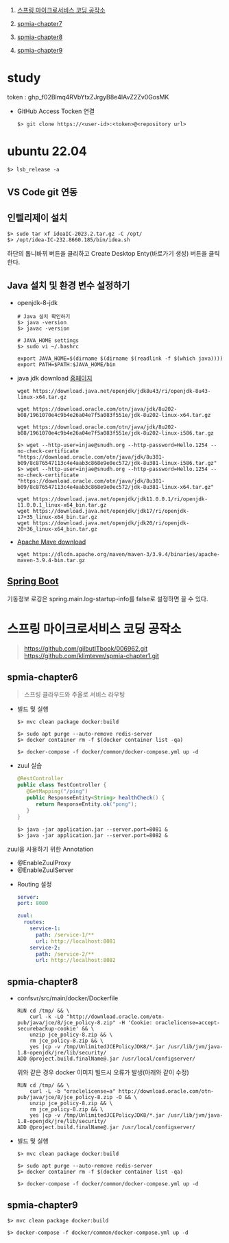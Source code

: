 
1. [스프링 마이크로서비스 코딩 공작소](#스프링-마이크로서비스-코딩-공작소)

1. [spmia-chapter7](#spmia-chapter7)

1. [spmia-chapter8](#spmia-chapter8)

1. [spmia-chapter9](#spmia-chapter9)


# study

token : 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

* GitHub Access Tocken 연결

   ```shell
   $> git clone https://<user-id>:<token>@<repository url>
   ```

# ubuntu 22.04

```shell
$> lsb_release -a
```


## VS Code git 연동

## 인텔리제이 설치

```shell
$> sudo tar xf ideaIC-2023.2.tar.gz -C /opt/
$> /opt/idea-IC-232.8660.185/bin/idea.sh
```

 하단의 톱니바뀌 버튼을 클리하고 Create Desktop Enty(바로가기 생성) 버튼을 클릭한다.

## Java 설치 및 환경 변수 설정하기

 * openjdk-8-jdk

    ```shell
    # Java 설치 확인하기
    $> java -version
    $> javac -version

    # JAVA_HOME settings
    $> sudo vi ~/.bashrc

    export JAVA_HOME=$(dirname $(dirname $(readlink -f $(which java))))
    export PATH=$PATH:$JAVA_HOME/bin
    ```


 * java jdk download [홈페이지](https://jdk.java.net/java-se-ri/20)

    ```shell
    wget https://download.java.net/openjdk/jdk8u43/ri/openjdk-8u43-linux-x64.tar.gz

    wget https://download.oracle.com/otn/java/jdk/8u202-b08/1961070e4c9b4e26a04e7f5a083f551e/jdk-8u202-linux-x64.tar.gz

    wget https://download.oracle.com/otn/java/jdk/8u202-b08/1961070e4c9b4e26a04e7f5a083f551e/jdk-8u202-linux-i586.tar.gz

    $> wget --http-user=injae@snudh.org --http-password=Hello.1254 --no-check-certificate "https://download.oracle.com/otn/java/jdk/8u381-b09/8c876547113c4e4aab3c868e9e0ec572/jdk-8u381-linux-i586.tar.gz"
    $> wget --http-user=injae@snudh.org --http-password=Hello.1254 --no-check-certificate "https://download.oracle.com/otn/java/jdk/8u381-b09/8c876547113c4e4aab3c868e9e0ec572/jdk-8u381-linux-x64.tar.gz"

    wget https://download.java.net/openjdk/jdk11.0.0.1/ri/openjdk-11.0.0.1_linux-x64_bin.tar.gz
    wget https://download.java.net/openjdk/jdk17/ri/openjdk-17+35_linux-x64_bin.tar.gz
    wget https://download.java.net/openjdk/jdk20/ri/openjdk-20+36_linux-x64_bin.tar.gz
    ```

 * [Apache Mave download](https://maven.apache.org/download.cgi)

    ```shell
    wget https://dlcdn.apache.org/maven/maven-3/3.9.4/binaries/apache-maven-3.9.4-bin.tar.gz
    ```

## [Spring Boot](https://godekdls.github.io/Spring%20Boot/spring-application/)

기동정보 로깅은 spring.main.log-startup-info를 false로 설정하면 끌 수 있다.


# 스프링 마이크로서비스 코딩 공작소

 > https://github.com/gilbutITbook/006962.git  
 > https://github.com/klimtever/spmia-chapter1.git

## spmia-chapter6

 > 스프링 클라우드와 주울로 서비스 라우팅

 * 빌드 및 실행
 
   ```
   $> mvc clean package docker:build

   $> sudo apt purge --auto-remove redis-server
   $> docker container rm -f $(docker container list -qa)

   $> docker-compose -f docker/common/docker-compose.yml up -d
   ```


 * zuul 실습

   ```java
   @RestController
   public class TestController {
      @GetMapping("/ping")
      public ResponseEntity<String> healthCheck() {
         return ResponseEntity.ok("pong");
      }
   }
   ```

   ```shell
   $> java -jar application.jar --server.port=8081 &
   $> java -jar application.jar --server.port=8082 &
   ```

zuul을 사용하기 위한 Annotation

- @EnableZuulProxy
- @EnableZuulServer


* Routing 설정

  ```yaml
  server:
  port: 8080

  zuul:
    routes:
      service-1:
        path: /service-1/**
        url: http://localhost:8081
      service-2:
        path: /service-2/**
        url: http://localhost:8082
  ```


## spmia-chapter8

 * confsvr/src/main/docker/Dockerfile

   ```shell
   RUN cd /tmp/ && \
       curl -k -LO "http://download.oracle.com/otn-pub/java/jce/8/jce_policy-8.zip" -H 'Cookie: oraclelicense=accept-securebackup-cookie' && \
       unzip jce_policy-8.zip && \
       rm jce_policy-8.zip && \
       yes |cp -v /tmp/UnlimitedJCEPolicyJDK8/*.jar /usr/lib/jvm/java-1.8-openjdk/jre/lib/security/
   ADD @project.build.finalName@.jar /usr/local/configserver/
   ```
   위와 같은 경우 docker 이미지 빌드시 오류가 발생(아래와 같이 수정)

   ```shell
   RUN cd /tmp/ && \
       curl -L -b "oraclelicense=a" http://download.oracle.com/otn-pub/java/jce/8/jce_policy-8.zip -O && \
       unzip jce_policy-8.zip && \
       rm jce_policy-8.zip && \
       yes |cp -v /tmp/UnlimitedJCEPolicyJDK8/*.jar /usr/lib/jvm/java-1.8-openjdk/jre/lib/security/
   ADD @project.build.finalName@.jar /usr/local/configserver/
   ```

 * 빌드 및 실행

   ```
   $> mvc clean package docker:build

   $> sudo apt purge --auto-remove redis-server
   $> docker container rm -f $(docker container list -qa)

   $> docker-compose -f docker/common/docker-compose.yml up -d
   ```


## spmia-chapter9

```
$> mvc clean package docker:build

$> docker-compose -f docker/common/docker-compose.yml up -d
```